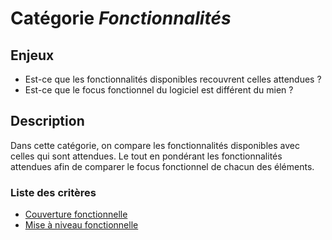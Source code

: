 # Catégorie *Fonctionnalités*

## Enjeux 

- Est-ce que les fonctionnalités disponibles recouvrent celles attendues ?
- Est-ce que le focus fonctionnel du logiciel est différent du mien ?
	
## Description

Dans cette catégorie, on compare les fonctionnalités disponibles avec celles qui sont attendues.
Le tout en pondérant les fonctionnalités attendues afin de comparer le focus fonctionnel de chacun des éléments. 

### Liste des critères

- [Couverture fonctionnelle](./feature-coverage.md)
- [Mise à niveau fonctionnelle](./feature-update.md)